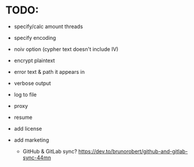 # TODO:
- specify/calc amount threads
- specify encoding
- noiv option (cypher text doesn't include IV)

- encrypt plaintext
- error text & path it appears in
- verbose output
- log to file
- proxy
- resume
- add license
- add marketing
    - GitHub & GitLab sync? https://dev.to/brunorobert/github-and-gitlab-sync-44mn